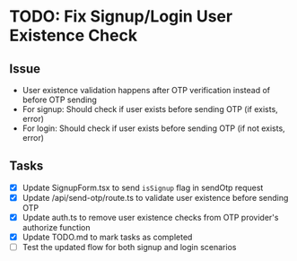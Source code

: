 # TODO: Fix Signup/Login User Existence Check

## Issue

- User existence validation happens after OTP verification instead of before OTP sending
- For signup: Should check if user exists before sending OTP (if exists, error)
- For login: Should check if user exists before sending OTP (if not exists, error)

## Tasks

- [x] Update SignupForm.tsx to send `isSignup` flag in sendOtp request
- [x] Update /api/send-otp/route.ts to validate user existence before sending OTP
- [x] Update auth.ts to remove user existence checks from OTP provider's authorize function
- [x] Update TODO.md to mark tasks as completed
- [ ] Test the updated flow for both signup and login scenarios
